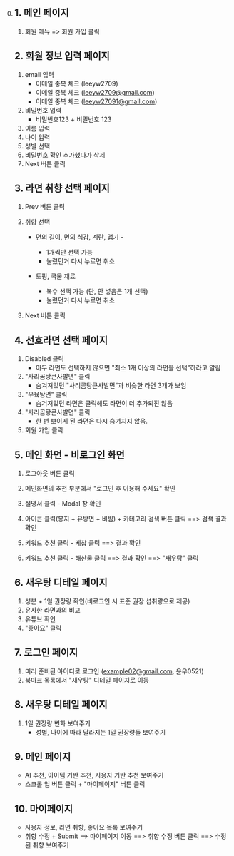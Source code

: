 0. ## 1. 메인 페이지 

   1. 회원 메뉴 => 회원 가입 클릭

   

   ## 2. 회원 정보 입력 페이지

   1. email 입력
      - 이메일 중복 체크 (leeyw2709)
      - 이메일 중복 체크 (leeyw2709@gmail.com)
      - 이메일 중복 체크 (leeyw27091@gmail.com)
   2. 비밀번호 입력
      - 비밀번호123 + 비밀번호 123
   3. 이름 입력
   4. 나이 입력
   5. 성별 선택
   6. 비밀번호 확인 추가했다가 삭제
   7. Next 버튼 클릭

   

   ## 3. 라면 취향 선택 페이지

   1. Prev 버튼 클릭

   2. 취향 선택

      - 면의 길이, 면의 식감, 계란, 맵기 - 
        - 1개씩만 선택 가능
        - 눌렀던거 다시 누르면 취소

      - 토핑, 국물 재료
        - 복수 선택 가능 (단, 안 넣음은 1개 선택)
        - 눌렀던거 다시 누르면 취소

   3. Next 버튼 클릭

   

   ## 4. 선호라면 선택 페이지

   1. Disabled 클릭
      - 아무 라면도 선택하지 않으면 "최소 1개 이상의 라면을 선택"하라고 알림
   2. "사리곰탕큰사발면" 클릭
      - 숨겨져있던 "사리곰탕큰사발면"과 비슷한 라면 3개가 보임
   3. "우육탕면" 클릭
      - 숨겨져있던 라면은 클릭해도 라면이 더 추가되진 않음
   4. "사리곰탕큰사발면" 클릭
      - 한 번 보이게 된 라면은 다시 숨겨지지 않음.
   5. 회원 가입 클릭

   

   ## 5. 메인 화면 - 비로그인 화면

   1. 로그아웃 버튼 클릭

   2. 메인화면의 추천 부분에서 "로그인 후 이용해 주세요" 확인
   3. 설명서 클릭 - Modal 창 확인
   4. 아이콘 클릭(봉지 + 유탕면 + 비빔) + 카테고리 검색 버튼 클릭 ==> 검색 결과 확인

   5. 키워드 추천 클릭 - 케찹 클릭 ==> 결과 확인
   6. 키워드 추천 클릭 - 해산물 클릭 ==> 결과 확인 ==> "새우탕" 클릭

   

   ## 6. 새우탕 디테일 페이지

   1. 성분 + 1일 권장량 확인(비로그인 시 표준 권장 섭취량으로 제공)
   2. 유사한 라면과의 비교
   3. 유튜브 확인
   4. "좋아요" 클릭

   

   ## 7. 로그인 페이지

   1. 미리 준비된 아이디로 로그인 (example02@gmail.com, 윤우0521)
   2. 북마크 목록에서 "새우탕" 디테일 페이지로 이동

   

   ## 8. 새우탕 디테일 페이지

   1. 1일 권장량 변화 보여주기
      - 성별, 나이에 따라 달라지는 1일 권장량들 보여주기

   

   ## 9. 메인 페이지

   - AI 추천, 아이템 기반 추천, 사용자 기반 추천 보여주기
   - 스크롤 업 버튼 클릭 + "마이페이지" 버튼 클릭

   

   ## 10. 마이페이지

   - 사용자 정보, 라면 취향, 좋아요 목록 보여주기
   - 취향 수정 + Submit ==> 마이페이지 이동 ==> 취향 수정 버튼 클릭 ==> 수정된 취향 보여주기
